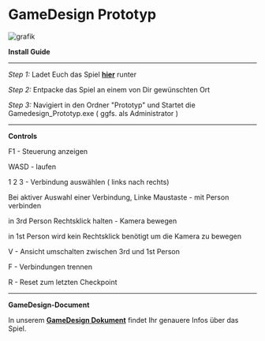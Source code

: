 # GameDesign Prototyp
![grafik](https://user-images.githubusercontent.com/48796243/122566336-bb62c580-d047-11eb-9d75-d1878b741631.png)

**Install Guide**
_______________________________________________________________________________________________________________________

*Step 1:*
Ladet Euch das Spiel **[hier](https://github.com/Tobias-Bodmer/Shackles-of-Hell/archive/refs/heads/main.zip)** runter

*Step 2:* 
Entpacke das Spiel an einem von Dir gewünschten Ort

*Step 3:* 
Navigiert in den Ordner "Prototyp" und Startet die Gamedesign_Prototyp.exe ( ggfs. als Administrator ) 

________________________________________________________________________________________________________________________

**Controls**


F1 - Steuerung anzeigen

WASD  - laufen

1 2 3 - Verbindung auswählen ( links nach rechts) 

Bei aktiver Auswahl einer Verbindung, Linke Maustaste - mit Person verbinden

in 3rd Person Rechtsklick halten - Kamera bewegen 

in 1st Person wird kein Rechtsklick benötigt um die Kamera zu bewegen

V - Ansicht umschalten zwischen 3rd und 1st Person

F - Verbindungen trennen

R - Reset zum letzten Checkpoint

___________________________________________________________________________________________________________________________________

**GameDesign-Document**

In unserem **[GameDesign Dokument](https://github.com/Tobias-Bodmer/Shackles-of-Hell/blob/main/Gamedesign_Dokument.pdf)** findet Ihr genauere Infos über das Spiel.

